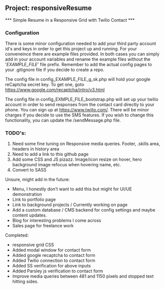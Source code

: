 ## Project: responsiveResume

*** Simple Resume in a Responsive Grid with Twilio Contact ***
### Configuration
There is some minor configuration needed to add your third party account id's and keys in order to get this project up and running. For your conveneince there are example files provided. In both cases you can simply add in your account variables and rename the example files without the '_EXAMPLE_FILE_' file prefix. Remember to add the actual config pages to your .gitignore file if you decide to create a repo.

The config file in config\_EXAMPLE_FILE_g_sk.php will hold your google reCaptcha secret key. To get one, goto https://www.google.com/recaptcha/intro/v3.html

The config file in config\_EXMPLE_FILE_bootstrap.php will set up your twilio account in order to send responses from the contact card directly to your phone. You can sign up at https://www.twilio.com/. There will be minor charges if you decide to use the SMS features. If you wish to change this functionality, you can update the /sendMessage.php file.


### TODO's:

1. Need some fine tuning on Responsive media queries. Footer, .skills area, headers in history area
2. Need to add a link to this github page
3. Add some CSS and JS pizazz. Image/icon resize on hover, hero background image refocus when hovering name, etc.
4. Convert to SASS


Unsure, might add in the future:
- Menu, I honestly don't want to add this but might for UI/UE demonstration
- Link to portfolio page
- Link to background projects / Currently working on page
- Add a custom database / CMS backend for config settings and maybe content updates.
- Blog for interesting problems I come across
- Sales page for freelance work


Completed:
+ responsive grid CSS
+ Added modal window for contact form
+ Added google recaptcha to contact form
+ Added Twilio connection to contact form
+ Added SS verification for above inputs
+ Added Parsley js verification to contact form
+ Improve media queries between 481 and 1150 pixels and stopped text hitting sides. 
